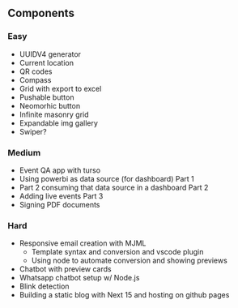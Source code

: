 ## Components

### Easy

- UUIDV4 generator
- Current location
- QR codes
- Compass
- Grid with export to excel
- Pushable button
- Neomorhic button
- Infinite masonry grid
- Expandable img gallery
- Swiper?

### Medium

- Event QA app with turso
- Using powerbi as data source (for dashboard) Part 1
- Part 2 consuming that data source in a dashboard Part 2
- Adding live events Part 3
- Signing PDF documents

### Hard

- Responsive email creation with MJML
  - Template syntax and conversion and vscode plugin
  - Using node to automate conversion and showing previews
- Chatbot with preview cards
- Whatsapp chatbot setup w/ Node.js
- Blink detection
- Building a static blog with Next 15 and hosting on github pages

